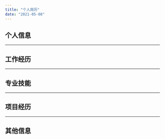 ```yaml
---
title: "个人简历"
date: "2021-05-08"
---
```


## 个人信息 ##

---

## 工作经历 ##

---

## 专业技能 ##

---

## 项目经历 ##

---

## 其他信息 ##
